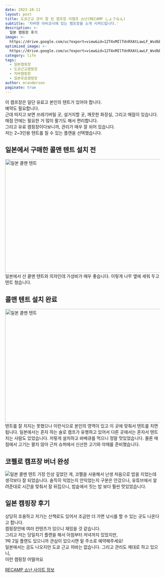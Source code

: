 ```yaml
---
date: 2023-10-11
layout: post
title: 도쿄근교 관리 잘 된 캠프장 리캠프 쇼난(RECAMP しょうなん)
subtitle: '치바현 아비코시에 있는 캠프장을 소개 시켜드립니다.'
description: >-
  일본 캠핑장 후기
image: >-
  https://drive.google.com/uc?export=view&id=12T4xMIlTdnRXAtLawLF_WvdbElOYrHL7
optimized_image: >-
  https://drive.google.com/uc?export=view&id=12T4xMIlTdnRXAtLawLF_WvdbElOYrHL7
category: life
tags:
  - 일본캠핑장
  - 도쿄근교캠핑장
  - 치바캠핑장
  - 일본유료캠핑장
author: mranderson
paginate: true
---
```

이 캠프장은 일단 유료고 본인의 텐트가 있어야 합니다.  
예약도 필요합니다.  
근데 따지고 보면 쓰레기버릴 곳, 설거지할 곳, 깨끗한 화장실, 그리고 매점이 있습니다.  
매점 안에는 필요한 거 많이 팔기도 해서 편리합니다.  
그리고 유료 캠핑장이다보니까, 관리가 매우 잘 되어 있습니다.  
저는 2~3인용 텐트를 칠 수 있는 플랜을 선택했습니다.  

## 일본에서 구매한 콜맨 텐트 설치 전
<img src="https://drive.google.com/uc?export=view&id=1Fr9trC-rqgs23kLSTAUfb8cuIX_nEiee"  width="700" height="370" alt="일본 콜멘 텐트">
일본에서 산 콜멘 텐트와 의자인데  
가성비가 매우 좋습니다.  
이렇게 나무 옆에 세워 두고 텐트 쳤습니다.  

## 콜맨 텐트 설치 완료
<img src="https://drive.google.com/uc?export=view&id=1X59yP88gNaHMbMY7RCIqbh1Ry6TZVn2v"  width="700" height="370" alt="일본 콜멘 텐트">
텐트를 잘 치지는 못했으나 이런식으로 본인의 영역이 있고 이 곳에 맞춰서 텐트를 치면 됩니다.  
일본에서는 혼자 하는 솔로 캠프가 유행하고 있어서 다른 곳에서는 혼자서 텐트 치는 사람도 있었습니다.  
저렇게 설치하고 바베큐를 먹으니 정말 맛있었습니다.  
물론 매점에서 고기는 팔지 않아 근처 슈퍼에서 신선한 고기와 야채를 준비했습니다.  

## 코펠로 캠프장 버너 완성
<img src="https://drive.google.com/uc?export=view&id=1KIHYTbbXUQxLbfFNhoDgD7RGAKrmiHLw" alt="일본 콜멘 텐트">
가장 인상 깊었던 게, 코펠을 사용해서 난생 처음으로 밥을 지었는데 생각보다 잘 되었습니다.  
솔직히 익었는지 안익었는지 구분은 안갔으나, 유튜브에서 알려준대로 시간을 맞춰서 잘 뒤집으니,  
밥솥에서 짓는 밥 보다 훨씬 맛있었습니다.  

## 일본 캠핑장 후기
상당히 조용하고 저기는 산책로도 있어서 조금만 더 가면 낚시를 할 수 있는 곳도 나온다고 합니다.  
캠핑장안에 여러 컨텐츠가 있으니 재밌을 것 같습니다.  
그리고 저는 당일치기 플랜을 해서 아침부터 저녁까지 있었지만,  
1박 2일 플랜도 있으니까 관심이 있으시면 밑 주소로 예약해주세요!  
일본에서는 곰도 나오지만 도쿄 근교 치바는 없습니다. 그리고 관리도 제대로 하고 있으니,  
이런 캠핑장 어떨까요

[RECAMP 쇼난 사이트 정보](https://www.recamp.co.jp/)